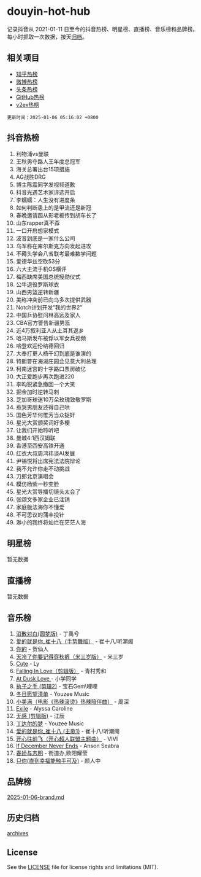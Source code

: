 # douyin-hot-hub

记录抖音从 2021-01-11 日至今的抖音热榜、明星榜、直播榜、音乐榜和品牌榜。每小时抓取一次数据，按天[归档](archives)。

## 相关项目

- [知乎热榜](https://github.com/lonnyzhang423/zhihu-hot-hub)
- [微博热榜](https://github.com/lonnyzhang423/weibo-hot-hub)
- [头条热榜](https://github.com/lonnyzhang423/toutiao-hot-hub)
- [GitHub热榜](https://github.com/lonnyzhang423/github-hot-hub)
- [v2ex热榜](https://github.com/lonnyzhang423/v2ex-hot-hub)


`更新时间：2025-01-06 05:16:02 +0800`

## 抖音热榜

1. 利物浦vs曼联
1. 王秋男夺路人王年度总冠军
1. 海关总署出台15项措施
1. AG战胜DRG
1. 博主陈震同学发视频道歉
1. 抖音光遇艺术家评选开启
1. 李蠕蠕：人生没有进度条
1. 如何判断患上的是甲流还是新冠
1. 春晚邀请函从影老板传到胡车长了
1. 山东rapper真不孬
1. 一口开启想家模式
1. 波音到底是一家什么公司
1. 乌军称在库尔斯克方向发起进攻
1. 不薅头学会八省联考最难数学问题
1. 爱德华兹空砍53分
1. 六大主流手机OS横评
1. 梅西缺席美国总统授勋仪式
1. 公牛退役罗斯球衣
1. 山西男篮逆转新疆
1. 美称冲突前已向乌多次提供武器
1. Notch计划开发“我的世界2”
1. 中国乒协慰问林高远及家人
1. CBA官方警告新疆男篮
1. 近4万叙利亚人从土耳其返乡
1. 哈马斯发布被俘以军女兵视频
1. 哈登欢迎伦纳德回归
1. 大奉打更人杨千幻到底是谁演的
1. 特朗普在海湖庄园会见意大利总理
1. 柯南迷宫的十字路口票房破亿
1. 大正爱跑步再次跑进220
1. 李昀锐紧急撤回一个大笑
1. 掘金加时逆转马刺
1. 芝加哥球迷10万朵玫瑰致敬罗斯
1. 惹哭男朋友还得自己哄
1. 国色芳华何惟芳当众捉奸
1. 星光大赏颁奖词好多梗
1. 让我们开始聆听吧
1. 曼城4:1西汉姆联
1. 香港至西安高铁开通
1. 红衣大叔周鸿祎谈AI发展
1. 尹锡悦将出席宪法法院辩论
1. 我不允许你走不动挑战
1. 刀郎北京演唱会
1. 模仿杨紫一秒变脸
1. 星光大赏导播切镜头太会了
1. 张颂文多家企业已注销
1. 家庭版法海你不懂爱
1. 不可思议的蒲丰投针
1. 渺小的我终将灿烂在茫茫人海

## 明星榜

暂无数据

## 直播榜

暂无数据

## 音乐榜

1. [消散对白(圆梦版)](https://sf5-hl-cdn-tos.douyinstatic.com/obj/tos-cn-ve-2774/og4jB5I5IizzoZVAAAzWgBMAsMDWoArfwBOiFs) - 丁禹兮
1. [爱的就是你_崔十八（手势舞版）](https://sf5-hl-cdn-tos.douyinstatic.com/obj/tos-cn-ve-2774/oApB2AigNyB4sTw7JhBOikMAf0oDJzMWBuIrgm) - 崔十八/听潮阁
1. [你的](https://sf5-hl-cdn-tos.douyinstatic.com/obj/tos-cn-ve-2774/oYuIeKf42jB7sEV6B2upMdpYAgfrQWj0FeRegh) - 贺仙人
1. [天冷了你要记得穿秋裤（米三岁版）](https://sf5-hl-cdn-tos.douyinstatic.com/obj/tos-cn-ve-2774/oQlIwVIDWiZ6BQilAorS7MA0AgCkQDvcZAdm1) - 米三岁
1. [Cute](https://sf5-hl-cdn-tos.douyinstatic.com/obj/tos-cn-ve-2774/o4IbIzHWKAAB4wsS5qMBRiiAlEBGTpQRNfFvuo) - Ly
1. [Falling In Love（剪辑版）](https://sf5-hl-cdn-tos.douyinstatic.com/obj/tos-cn-ve-2774/o8ajpA8zzgBPahbBIO8AcKGBLJezFCRd1wfP9f) - 青村秀和
1. [ At Dusk  Love ](https://sf5-hl-cdn-tos.douyinstatic.com/obj/tos-cn-ve-2774/o8CrpCf5CaYgI4ZrtQgMQAFEfuGqNnRSDQAPBc) - 小学同学
1. [执子之手 (剪辑2)](https://sf5-hl-cdn-tos.douyinstatic.com/obj/tos-cn-ve-2774/oUoZLQjCc31XzqsBnBQUNgeKtYPBcgbFDwtfcu) - 宝石Gem\哩哩
1. [冬日愿望清单](https://sf5-hl-cdn-tos.douyinstatic.com/obj/tos-cn-ve-2774/oIIgUOeamCFCVAzxN6MFRLIBlLGpUqQxeeHrLE) - Youzee Music
1. [小美满（电影《热辣滚烫》热辣陪伴曲）](https://sf5-hl-cdn-tos.douyinstatic.com/obj/tos-cn-ve-2774/o0GAn2lSgfZIDUgtevCGDQYnFg4CwnrBaxbTZL) - 周深
1. [Exile](https://sf5-hl-cdn-tos.douyinstatic.com/obj/tos-cn-ve-2774/oYj4gAQTknKE3WW0Je8KGmQ7z1cA4FefwtbufD) - Alyssa Caroline
1. [无感 (剪辑版)](https://sf5-hl-cdn-tos.douyinstatic.com/obj/tos-cn-ve-2774/o0eIsUzJBDlQaQFC5OFlgbMEZC1TFYBftOBn6p) - 江辰
1. [丁达尔的梦](https://sf5-hl-cdn-tos.douyinstatic.com/obj/tos-cn-ve-2774/oMU3WirUZBVQkAC9ccG5P2IQirziZM2RTInUY) - Youzee Music
1. [爱的就是你_崔十八 (主歌1)](https://sf5-hl-cdn-tos.douyinstatic.com/obj/tos-cn-ve-2774/oI5BO5DhFZ6UTcNCnZaOCBLtZ7WIMQGfgnXf5E) - 崔十八/听潮阁
1. [开心往前飞（开心超人联盟主题曲）](https://sf5-hl-cdn-tos.douyinstatic.com/obj/tos-cn-ve-2774/9d8fb7c82cf1421fb93a9fe925275e0a) - VIVI
1. [If December Never Ends](https://sf5-hl-cdn-tos.douyinstatic.com/obj/tos-cn-ve-2774/oY1IQMoTgCFIBg8RZifyqlBBt1UFgitTYmxeOS) - Anson Seabra
1. [春娇与志明](https://sf5-hl-cdn-tos.douyinstatic.com/obj/tos-cn-ve-2774/e530d8fceb7044b39707d7f9ff54add1) - 街道办,欧阳耀莹
1. [只你(直到幸福能触手可及)](https://sf5-hl-cdn-tos.douyinstatic.com/obj/tos-cn-ve-2774/o0lBkRDzFTeaVSUz3ZZSCBVtZ5DIMQGfgmEAuE) - 颜人中

## 品牌榜

[2025-01-06-brand.md](archives/2025-01-06-brand.md)

## 历史归档

[archives](archives)

## License

See the [LICENSE](LICENSE) file for license rights and limitations (MIT).

